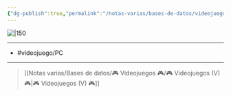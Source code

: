 ```yaml
---
{"dg-publish":true,"permalink":"/notas-varias/bases-de-datos/videojuegos/v-the-gnorp-apologue/"}
---
```



![|150](https://images.igdb.com/igdb/image/upload/t_cover_big/co7jhn.jpg)

---

- #videojuego/PC 

---

> [[Notas varias/Bases de datos/🎮 Videojuegos 🎮/🎮 Videojuegos (V) 🎮\|🎮 Videojuegos (V) 🎮]]